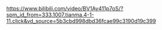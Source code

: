 https://www.bilibili.com/video/BV1Ay411p7oS/?spm_id_from=333.1007.tianma.4-1-11.click&vd_source=5b3cbd998dbd36fcae99c3190d19c399